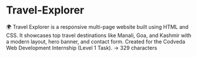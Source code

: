 # Travel-Explorer
🌍 Travel Explorer is a responsive multi-page website built using HTML and CSS. It showcases top travel destinations like Manali, Goa, and Kashmir with a modern layout, hero banner, and contact form. Created for the Codveda Web Development Internship (Level 1 Task). → 329 characters
